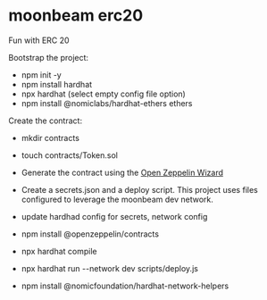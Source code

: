 # moonbeam erc20

Fun with ERC 20

Bootstrap the project: 

* npm init -y
* npm install hardhat
* npx hardhat (select empty config file option)
* npm install @nomiclabs/hardhat-ethers ethers

Create the contract:

* mkdir contracts
* touch contracts/Token.sol
* Generate the contract using the [Open Zeppelin Wizard](https://wizard.openzeppelin.com/)

* Create a secrets.json and a deploy script. This project uses files configured to leverage the moonbeam dev network.
* update hardhad config for secrets, network config
*  npm install @openzeppelin/contracts
* npx hardhat compile
* npx hardhat run --network dev scripts/deploy.js
* npm install @nomicfoundation/hardhat-network-helpers